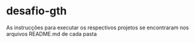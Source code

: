 # desafio-gth

As instrucções para executar os respectivos projetos se encontraram nos arquivos README.md de cada pasta